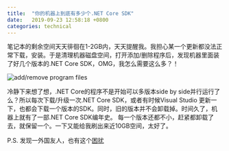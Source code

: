 ```yaml
---
title:  "你的机器上到底有多少个.NET Core SDK"
date:   2019-09-23 12:58:18 +0800
categories: technical
---
```


笔记本的剩余空间天天徘徊在1-2GB内，天天提醒我。我担心某一个更新都没法正常下载，安装。于是清理机器磁盘空间，打开添加/删除程序后，发现机器里面装了好几个版本的.NET Core SDK，OMG，我怎么需要这么多？！

![add/remove program files]()

冷静下来想了想，.NET Core的程序不是开始可以多版本side by side并行运行了么？所以每次下载/升级一次.NET Core SDK，或者有时候Visual Studio 更新一下，也都会下载一个版本的SDK。同时，旧的版本并不会卸载掉。时间久了，机器上就有了一部.NET Core SDK编年史。
每一个版本还都不小，赶紧都卸载了去，就保留一个。一下又能给我刷出来近10GB空间，太好了。

P.S. 发现一外国友人，也有这个[困扰](https://gunnarpeipman.com/dotnet-core-how-many-sdks/)
